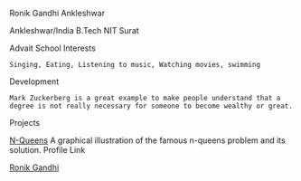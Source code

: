 Ronik Gandhi
Ankleshwar

Ankleshwar/India
B.Tech NIT Surat

Advait School
Interests

    Singing, Eating, Listening to music, Watching movies, swimming

Development

    Mark Zuckerberg is a great example to make people understand that a degree is not really necessary for someone to become wealthy or great.

Projects

[N-Queens](https://github.com/Rawnix/N-Queens-problem-visualization) A graphical illustration of the famous n-queens problem and its solution.
Profile Link

[Ronik Gandhi](https://github.com/rawnix)
